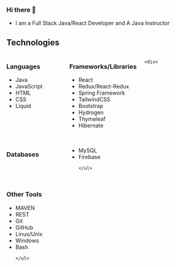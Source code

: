 ### Hi there 👋

- I am a Full Stack Java/React Developer and A Java Instructor

## Technologies 
<div style="display: grid; grid-template-columns: repeat(3, 1fr); grid-gap: 20px;">
  
  
  <div>
    <h3>Languages</h3>
    <ul>
      <li>Java</li>
      <li>JavaScript</li>
      <li>HTML</li>
      <li>CSS</li>
      <li>Liquid</li>
    </ul>

</div>
  
  <div>
  <h3>Frameworks/Libraries</h3>
    <ul>
      <li>React</li>
      <li>Redux/React-Redux</li>
      <li>Spring Framework</li>
      <li>TailwindCSS</li>
      <li> Bootstrap</li>
      <li>Hydrogen</li>
      <li>Thymeleaf</li>
      <li> Hibernate</li>
    </ul>
  </div>
  
    <div>
  <h3>Databases</h3>
    <ul>
      <li>MySQL</li>
      <li>Firebase</li>

     
    </ul>

  </div>

  <div>
  <h3>Other Tools</h3>
    <ul>
      <li>MAVEN</li>
      <li>REST</li>
      <li>Git</li>
      <li>GitHub</li>
      <li> Linux/Unix</li>
      <li>Windows</li>
      <li>Bash</li>
     
     
    </ul>

  </div>


</div>

<!--
**ken0gul/ken0gul** is a ✨ _special_ ✨ repository because its `README.md` (this file) appears on your GitHub profile.

Here are some ideas to get you started:

- 🔭 I’m currently working on ...
- 🌱 I’m currently learning ...
- 👯 I’m looking to collaborate on ...
- 🤔 I’m looking for help with ...
- 💬 Ask me about ...
- 📫 How to reach me: ...
- 😄 Pronouns: ...
- ⚡ Fun fact: ...
-->
